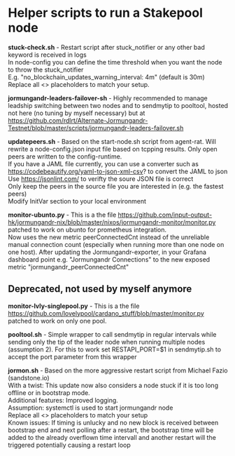 # Helper scripts to run a Stakepool node

**stuck-check.sh** - Restart script after stuck_notifier or any other bad keyword is received in logs\
                 In node-config you can define the time threshold when you want the node to throw the stuck_notifier\
                 E.g. "no_blockchain_updates_warning_interval: 4m" (default is 30m)\
                 Replace all <> placeholders to match your setup.

**jormungandr-leaders-failover-sh** - Highly recommended to manage leadship switching between two nodes and to sendmytip to pooltool, hosted not here (no tuning by myself necessary) but at https://github.com/rdlrt/Alternate-Jormungandr-Testnet/blob/master/scripts/jormungandr-leaders-failover.sh

**updatepeers.sh** - Based on the start-node.sh script from agent-rat. Will rewrite a node-config.json input file based on tcpping results. Only open peers are written to the config-runtime.\
               If you have a JAML file currently, you can use a converter such as https://codebeautify.org/yaml-to-json-xml-csv? to convert the JAML to json\
              Use https://jsonlint.com/ to verifty the soure JSON file is correct\
              Only keep the peers in the source file you are interested in (e.g. the fastest peers)\
              Modify InitVar section to your local environment
              
**monitor-ubunto.py** - This is a the file https://github.com/input-output-hk/jormungandr-nix/blob/master/nixos/jormungandr-monitor/monitor.py patched to work on ubunto for prometheus integration.\
Now uses the new metric peerConnectedCnt instead of the unreliable manual connection count (especially when running more than one node on one host). After updating the Jormungandr-exporter, in your Grafana dashboard point e.g. "Jormungandr Connections" to the new exposed metric "jormungandr_peerConnectedCnt"
             
## Deprecated, not used by myself anymore

**monitor-lvly-singlepool.py** - This is a the file https://github.com/lovelypool/cardano_stuff/blob/master/monitor.py patched to work on only one pool.

**pooltool.sh** - Simple wrapper to call sendmytip in regular intervals while sending only the tip of the leader node when running multiple nodes (assumption 2). For this to work set RESTAPI_PORT=$1 in sendmytip.sh to accept the port parameter from this wrapper                
              
**jormon.sh** - Based on the more aggressive restart script from Michael Fazio (sandstone.io)\
            With a twist: This update now also considers a node stuck if it is too long offline or in bootstrap mode.\
            Additional features: Improved logging.\
            Assumption: systemctl is used to start jormungandr node\
            Replace all <> placeholders to match your setup\
            Known issues: If timing is unlucky and no new block is received between bootstrap end and next polling after a restart, the bootstrap time will be added to the already overflown time intervall and another restart will the triggered potentially causing a restart loop
